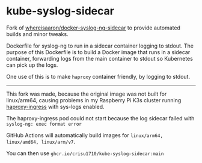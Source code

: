 # kube-syslog-sidecar

Fork of [whereisaaron/docker-syslog-ng-sidecar](https://github.com/whereisaaron/kube-syslog-sidecar) to provide automated builds and minor tweaks.

Dockerfile for syslog-ng to run in a sidecar container logging to stdout. The purpose of this
Dockerfile is to build a Docker image that runs in a sidecar container, forwarding logs
from the main container to stdout so Kubernetes can pick up the logs.

One use of this is to make `haproxy` container friendly, by logging to stdout.

---

This fork was made, because the original image was not built for linux/arm64, causing problems in my Raspberry Pi K3s cluster running [haproxy-ingress](https://github.com/jcmoraisjr/haproxy-ingress) with sys-logs enabled.

The haproxy-ingress pod could not start because the log sidecar failed with ```syslog-ng: exec format error```

GitHub Actions will automatically build images for ```linux/arm64, linux/amd64, linux/arm/v7```. 

You can then use ```ghcr.io/crisu1710/kube-syslog-sidecar:main```
